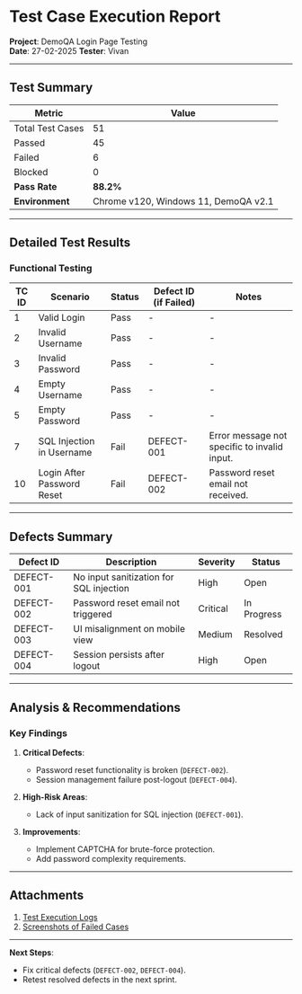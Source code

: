 # Test Case Execution Report  
**Project**: DemoQA Login Page Testing  
**Date**: 27-02-2025 
**Tester**: Vivan  

---

## **Test Summary**  
| Metric                | Value       |  
|-----------------------|-------------|  
| Total Test Cases      | 51          |  
| Passed                | 45          |  
| Failed                | 6           |  
| Blocked               | 0           |  
| **Pass Rate**         | **88.2%**   |  
| **Environment**       | Chrome v120, Windows 11, DemoQA v2.1 |  

---

## **Detailed Test Results**  
### **Functional Testing**  
| TC ID | Scenario                  | Status | Defect ID (if Failed) | Notes |  
|-------|---------------------------|--------|-----------------------|-------|  
| 1     | Valid Login               | Pass   | -                     | -     |  
| 2     | Invalid Username          | Pass   | -                     | -     |  
| 3     | Invalid Password          | Pass   | -                     | -     |  
| 4     | Empty Username            | Pass   | -                     | -     |  
| 5     | Empty Password            | Pass   | -                     | -     |  
| 7     | SQL Injection in Username | Fail   | DEFECT-001            | Error message not specific to invalid input. |  
| 10    | Login After Password Reset| Fail   | DEFECT-002            | Password reset email not received. |  
---

## **Defects Summary**  
| Defect ID | Description                              | Severity | Status   |  
|-----------|------------------------------------------|----------|----------|  
| DEFECT-001| No input sanitization for SQL injection  | High     | Open     |  
| DEFECT-002| Password reset email not triggered       | Critical | In Progress |  
| DEFECT-003| UI misalignment on mobile view           | Medium   | Resolved |  
| DEFECT-004| Session persists after logout            | High     | Open     |  

---

## **Analysis & Recommendations**  
### **Key Findings**  
1. **Critical Defects**:  
   - Password reset functionality is broken (`DEFECT-002`).  
   - Session management failure post-logout (`DEFECT-004`).  

2. **High-Risk Areas**:  
   - Lack of input sanitization for SQL injection (`DEFECT-001`).  

3. **Improvements**:  
   - Implement CAPTCHA for brute-force protection.  
   - Add password complexity requirements.  

---

## **Attachments**  
1. [Test Execution Logs](link-to-logs)  
2. [Screenshots of Failed Cases](link-to-screenshots)   

---

**Next Steps**:  
- Fix critical defects (`DEFECT-002`, `DEFECT-004`).  
- Retest resolved defects in the next sprint.  
